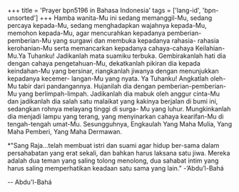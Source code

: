+++
title = 'Prayer bpn5196 in Bahasa Indonesia'
tags = ['lang-id', 'bpn-unsorted']
+++
Hamba wanita-Mu ini sedang memanggil-Mu, sedang percaya kepada-Mu, sedang menghadapkan wajahnya kepada-Mu, memohon kepada-Mu, agar mencurahkan kepadanya pemberian-pemberian-Mu yang surgawi dan membuka kepadanya rahasia- rahasia kerohanian-Mu serta memancarkan kepadanya cahaya-cahaya Keilahian-Mu.Ya Tuhanku! Jadikanlah mata suamiku terbuka. Gembirakanlah hati dia dengan
cahaya pengetahuan-Mu, dekatkanlah pikiran dia kepada keindahan-Mu yang bersinar, riangkanlah jiwanya dengan menunjukkan kepadanya kecemer- langan-Mu yang nyata. Ya Tuhanku! Angkatlah oleh-Mu tabir dari pandangannya. Hujanilah dia dengan pemberian-pemberian-Mu yang berlimpah-limpah. Jadikanlah dia mabuk oleh anggur cinta-Mu dan jadikanlah dia salah satu malaikat yang kakinya berjalan di bumi ini, sedangkan rohnya melayang tinggi di surga- Mu yang luhur. Mungkinkanlah dia menjadi lampu yang terang, yang menyinarkan cahaya kearifan-Mu di tengah-tengah umat-Mu. Sesungguhnya, Engkaulah Yang Maha Mulia, Yang Maha Pemberi, Yang Maha Dermawan.

*"Sang Raja...telah membuat istri dan suami agar hidup ber-sama dalam persahabatan yang erat sekali, dan bahkan harus laksana satu jiwa. Mereka adalah dua teman yang saling tolong menolong, dua sahabat intim yang harus saling memperhatikan keadaan satu sama yang lain."  -’Abdu’l-Bahá

-- Abdu'l-Bahá
